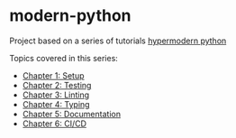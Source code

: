 # modern-python

Project based on a series of tutorials <a href="https://medium.com/@cjolowicz/hypermodern-python-d44485d9d769">hypermodern python</a>

<p>Topics covered in this series:</p>
<ul>
<li><a href="https://cjolowicz.github.io/posts/hypermodern-python-01-setup">Chapter 1: Setup</a></li>
<li><a href="https://cjolowicz.github.io/posts/hypermodern-python-02-testing">Chapter 2: Testing</a></li>
<li><a href="https://cjolowicz.github.io/posts/hypermodern-python-03-linting">Chapter 3: Linting</a></li>
<li><a href="https://cjolowicz.github.io/posts/hypermodern-python-04-typing">Chapter 4: Typing</a></li>
<li><a href="https://cjolowicz.github.io/posts/hypermodern-python-05-documentation">Chapter 5: Documentation</a></li>
<li><a href="https://cjolowicz.github.io/posts/hypermodern-python-06-ci-cd">Chapter 6: CI/CD</a></li>
</ul>
